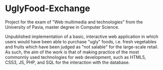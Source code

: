 # UglyFood-Exchange
Project for the exam of "Web multimedia and technologies" from the University of Pavia, master degree in Computer Science.

Unpublished implementation of a basic, interactive web application in which users would have been able to purchase "ugly" foods, i.e. fresh vegetables and fruits which have been judged as "not salable" for the large-scale retail. As such, the aim of the work is that of making practice of the most commonnly used technologies for web development, such as HTML5, CSS3, JS, PHP, and SQL for the interaction with the database.
